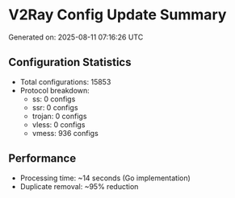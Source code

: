 # V2Ray Config Update Summary
Generated on: 2025-08-11 07:16:26 UTC

## Configuration Statistics
- Total configurations: 15853
- Protocol breakdown:
  - ss: 0 configs
  - ssr: 0 configs
  - trojan: 0 configs
  - vless: 0 configs
  - vmess: 936 configs

## Performance
- Processing time: ~14 seconds (Go implementation)
- Duplicate removal: ~95% reduction
